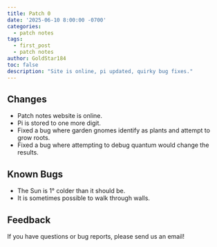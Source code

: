 ```yaml
---
title: Patch 0
date: '2025-06-10 8:00:00 -0700'
categories:
  - patch notes
tags:
  - first_post
  - patch notes
author: GoldStar184
toc: false
description: "Site is online, pi updated, quirky bug fixes."
---
```


## Changes

- Patch notes website is online.
- Pi is stored to one more digit.
- Fixed a bug where garden gnomes identify as plants and attempt to grow roots.
- Fixed a bug where attempting to debug quantum would change the results.

## Known Bugs

- The Sun is 1° colder than it should be.
- It is sometimes possible to walk through walls.

## Feedback

If you have questions or bug reports, please send us an email!
